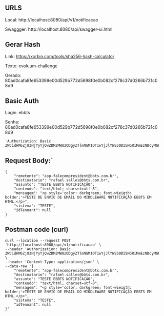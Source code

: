 ## URLS 
Local: http://localhost:8080/api/v1/notificacao

Swaggger: http://localhost:8080/api/swagger-ui.html

## Gerar Hash
Link: https://xorbin.com/tools/sha256-hash-calculator

Texto: evoluum-challenge

Gerado: 80ad0cafa8fe653399e00d529b772d5698f0e0b082cf278c37d0266b721c08d9

## Basic Auth
Login: ebbts

Senha: 80ad0cafa8fe653399e00d529b772d5698f0e0b082cf278c37d0266b721c08d9

```
'Authorization: Basic ZWJidHM6ZjU3NjYyYjQwZDM2MWUzODgyZTlmNGM1OTIwYjJlYWE5ODI5NGRiMmEzNDcyMGUzYjhmYTBkNDg5NTk2NGQ4Mw=='
```
## Request Body:`
```
{
    "remetente": "app-falecompresident@bbts.com.br",
    "destinatario": "rafael.salles@bbts.com.br", 
    "assunto": "TESTE EBBTS NOTIFICAÇÃO",
    "conteudo": "text/html; charset=utf-8",
    "mensagem": "<p style='color: darkgreen; font-wieigth: bolder;'>TESTE DE ENVIO DE EMAIL DO MIDDLEWARE NOTIFICAÇÃO EBBTS EM HTML.</p>",
    "sistema": "TESTE",
    "idTennant": null
}
```
## Postman code (curl)
```
curl --location --request POST 'http://localhost:8080/api/v1/notificacao' \
--header 'Authorization: Basic ZWJidHM6ZjU3NjYyYjQwZDM2MWUzODgyZTlmNGM1OTIwYjJlYWE5ODI5NGRiMmEzNDcyMGUzYjhmYTBkNDg5NTk2NGQ4Mw==' \
--header 'Content-Type: application/json' \
--data-raw '{
    "remetente": "app-falecompresident@bbts.com.br",
    "destinatario": "rafael.salles@bbts.com.br", 
    "assunto": "TESTE EBBTS NOTIFICAÇÃO",
    "conteudo": "text/html; charset=utf-8",
    "mensagem": "<p style='color: darkgreen; font-wieigth: bolder;'>TESTE DE ENVIO DE EMAIL DO MIDDLEWARE NOTIFICAÇÃO EBBTS EM HTML.</p>",
    "sistema": "TESTE",
    "idTennant": null
}'
```
